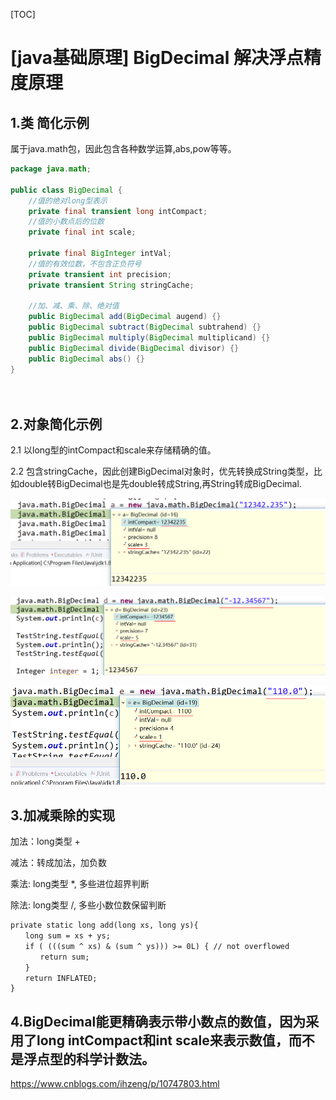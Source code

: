 [TOC]



# [java基础原理] BigDecimal 解决浮点精度原理

## 1.类 简化示例

 属于java.math包，因此包含各种数学运算,abs,pow等等。

```java
package java.math;
 
public class BigDecimal {
    //值的绝对long型表示
    private final transient long intCompact;
    //值的小数点后的位数
    private final int scale;
 
    private final BigInteger intVal;
    //值的有效位数，不包含正负符号
    private transient int precision;
    private transient String stringCache;
     
    //加、减、乘、除、绝对值
    public BigDecimal add(BigDecimal augend) {}
    public BigDecimal subtract(BigDecimal subtrahend) {}
    public BigDecimal multiply(BigDecimal multiplicand) {}
    public BigDecimal divide(BigDecimal divisor) {}
    public BigDecimal abs() {}
}
```

　　

##  2.对象简化示例

2.1 以long型的intCompact和scale来存储精确的值。

2.2 包含stringCache，因此创建BigDecimal对象时，优先转换成String类型，比如double转BigDecimal也是先double转成String,再String转成BigDecimal.

![img](image-202001011132/1173575-20190421230118959-756657784.png)

 

![img](image-202001011132/1173575-20190421225534043-1942560965.png)

 ![img](image-202001011132/1173575-20190421232234576-200941008.png)

 

## 3.加减乘除的实现

加法：long类型 +

减法：转成加法，加负数

乘法: long类型 *, 多些进位超界判断

除法: long类型 /, 多些小数位数保留判断

```
private static long add(long xs, long ys){
　　long sum = xs + ys;
　　if ( (((sum ^ xs) & (sum ^ ys))) >= 0L) { // not overflowed
　　　　return sum;
　　}
　　return INFLATED;
}
```



## 4.BigDecimal能更精确表示带小数点的数值，因为采用了long intCompact和int scale来表示数值，而不是浮点型的科学计数法。





https://www.cnblogs.com/ihzeng/p/10747803.html 